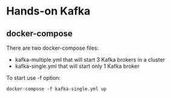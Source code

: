 # Hands-on Kafka

## docker-compose

There are two docker-compose files:

* kafka-multiple.yml that will start 3 Kafka brokers in a cluster
* kafka-single.yml that will start only 1 Kafka broker

To start use -f option:

````
docker-compose -f kafka-single.yml up
````
